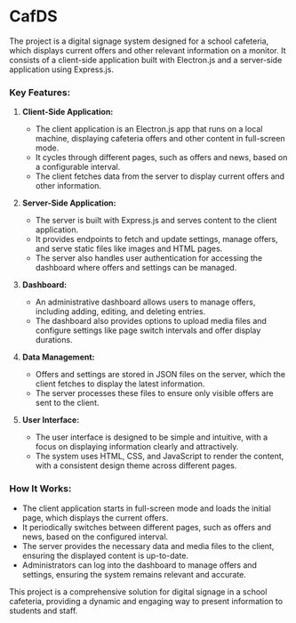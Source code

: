 # CafDS

The project is a digital signage system designed for a school cafeteria, which displays current offers and other relevant information on a monitor. It consists of a client-side application built with Electron.js and a server-side application using Express.js.

### Key Features:

1. **Client-Side Application:**
   - The client application is an Electron.js app that runs on a local machine, displaying cafeteria offers and other content in full-screen mode.
   - It cycles through different pages, such as offers and news, based on a configurable interval.
   - The client fetches data from the server to display current offers and other information.

2. **Server-Side Application:**
   - The server is built with Express.js and serves content to the client application.
   - It provides endpoints to fetch and update settings, manage offers, and serve static files like images and HTML pages.
   - The server also handles user authentication for accessing the dashboard where offers and settings can be managed.

3. **Dashboard:**
   - An administrative dashboard allows users to manage offers, including adding, editing, and deleting entries.
   - The dashboard also provides options to upload media files and configure settings like page switch intervals and offer display durations.

4. **Data Management:**
   - Offers and settings are stored in JSON files on the server, which the client fetches to display the latest information.
   - The server processes these files to ensure only visible offers are sent to the client.

5. **User Interface:**
   - The user interface is designed to be simple and intuitive, with a focus on displaying information clearly and attractively.
   - The system uses HTML, CSS, and JavaScript to render the content, with a consistent design theme across different pages.

### How It Works:

- The client application starts in full-screen mode and loads the initial page, which displays the current offers.
- It periodically switches between different pages, such as offers and news, based on the configured interval.
- The server provides the necessary data and media files to the client, ensuring the displayed content is up-to-date.
- Administrators can log into the dashboard to manage offers and settings, ensuring the system remains relevant and accurate.

This project is a comprehensive solution for digital signage in a school cafeteria, providing a dynamic and engaging way to present information to students and staff.